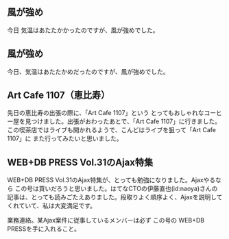 ## 風が強め

今日 気温はあたたかかったのですが、風が強めでした。






## 風が強め


今日、気温はあたたかめだったのですが、風が強めでした。

## Art Cafe 1107（恵比寿）


先日の恵比寿の出張の際に、「Art Cafe 1107」という とってもおしゃれなコーヒー屋を見つけました。出張がおわったあとで、「Art Cafe 1107」に行きました。
この喫茶店ではライブも開かれるようで、こんどはライブを狙って「Art Cafe 1107」に また行ってみたいと思いました。

## WEB+DB PRESS Vol.31のAjax特集


WEB+DB PRESS Vol.31のAjax特集が、とっても勉強になりました。Ajaxやるなら この号は買いだろうと思いました。はてなCTOの伊藤直也(id:naoya)さんの記事は、とっても読みごたえありました。段取りよく順序よく、Ajaxを説明してくれていて、私は大変満足です。

業務連絡。某Ajax案件に従事しているメンバーは必ず この号の WEB+DB PRESSを手に入れること。